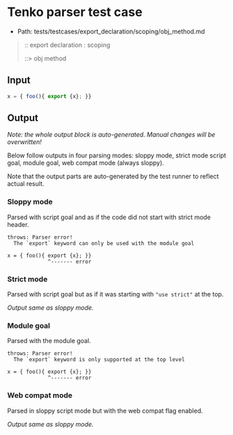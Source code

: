 # Tenko parser test case

- Path: tests/testcases/export_declaration/scoping/obj_method.md

> :: export declaration : scoping
>
> ::> obj method

## Input

`````js
x = { foo(){ export {x}; }}
`````

## Output

_Note: the whole output block is auto-generated. Manual changes will be overwritten!_

Below follow outputs in four parsing modes: sloppy mode, strict mode script goal, module goal, web compat mode (always sloppy).

Note that the output parts are auto-generated by the test runner to reflect actual result.

### Sloppy mode

Parsed with script goal and as if the code did not start with strict mode header.

`````
throws: Parser error!
  The `export` keyword can only be used with the module goal

x = { foo(){ export {x}; }}
             ^------- error
`````

### Strict mode

Parsed with script goal but as if it was starting with `"use strict"` at the top.

_Output same as sloppy mode._

### Module goal

Parsed with the module goal.

`````
throws: Parser error!
  The `export` keyword is only supported at the top level

x = { foo(){ export {x}; }}
             ^------- error
`````


### Web compat mode

Parsed in sloppy script mode but with the web compat flag enabled.

_Output same as sloppy mode._
